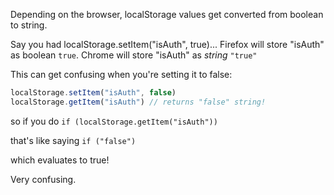 Depending on the browser, localStorage values get converted from boolean to string.

Say you had localStorage.setItem("isAuth", true)...
Firefox will store "isAuth" as boolean `true`.
Chrome will store "isAuth" as _string_ `"true"`

This can get confusing when you're setting it to false:
```javascript
localStorage.setItem("isAuth", false)
localStorage.getItem("isAuth") // returns "false" string!
```

so if you do
`if (localStorage.getItem("isAuth"))`

that's like saying
`if ("false")`

which evaluates to true!

Very confusing.
